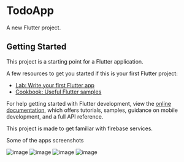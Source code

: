 # TodoApp

A new Flutter project.

## Getting Started

This project is a starting point for a Flutter application.

A few resources to get you started if this is your first Flutter project:

- [Lab: Write your first Flutter app](https://docs.flutter.dev/get-started/codelab)
- [Cookbook: Useful Flutter samples](https://docs.flutter.dev/cookbook)

For help getting started with Flutter development, view the
[online documentation](https://docs.flutter.dev/), which offers tutorials,
samples, guidance on mobile development, and a full API reference.

This project is made to get familiar with firebase services. 

Some of the apps screenshots


![image](https://user-images.githubusercontent.com/91333786/225685738-e0b330dc-d4c9-4b85-8598-6eb3c09aad71.png)
![image](https://user-images.githubusercontent.com/91333786/225685941-0964a6d3-b460-43f4-90d0-c8092633be7c.png)
![image](https://user-images.githubusercontent.com/91333786/226597951-4153e2b6-2d81-404f-b2a0-9c638ccaa1d5.png)
![image](https://user-images.githubusercontent.com/91333786/227044793-e4ae9805-8139-499e-998f-2485a2394cb7.png)


